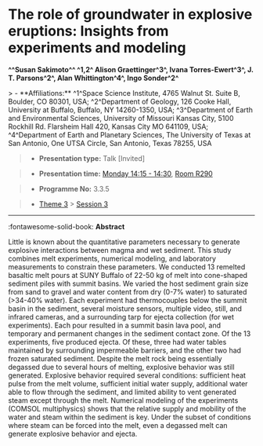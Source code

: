 # The role of groundwater in explosive eruptions: Insights from experiments and modeling

**^^Susan Sakimoto^^ ^1,2^ Alison Graettinger^3^, Ivana Torres-Ewert^3^, J. T. Parsons^2^, Alan Whittington^4^, Ingo Sonder^2^**

<!-- more -->> - **Affiliations:** ^1^Space Science Institute, 4765 Walnut St. Suite B, Boulder, CO 80301, USA; ^2^Department of Geology, 126 Cooke Hall, University at Buffalo, Buffalo, NY 14260-1350, USA; ^3^Department of Earth and Environmental Sciences, University of Missouri Kansas City, 5100 Rockhill Rd. Flarsheim Hall 420, Kansas City MO 641109, USA; ^4^Department of Earth and Planetary Sciences, The University of Texas at San Antonio, One UTSA Circle, San Antonio, Texas 78255, USA

> - **Presentation type:** Talk [Invited]

> - **Presentation time:** [Monday 14:15 - 14:30](../sessions_comparison.md#__tabbed_1_4), [Room R290](../maps_venue.md#__tabbed_1_1)

> - **Programme No:** 3.3.5

> - [Theme 3](../theme3.md) > [Session 3](../sessions/session-3-3.md)

--- 

:fontawesome-solid-book: **Abstract**

Little is known about the quantitative parameters necessary to generate explosive interactions between magma and wet sediment. This study combines melt experiments, numerical modeling, and laboratory measurements to constrain these parameters. We conducted 13 remelted basaltic melt pours at SUNY Buffalo of 22-50 kg of melt into cone-shaped sediment piles with summit basins. We varied the host sediment grain size from sand to gravel and water content from dry (0-7% water) to saturated (>34-40% water). Each experiment had thermocouples below the summit basin in the sediment, several moisture sensors, multiple video, still, and infrared cameras, and a surrounding tarp for ejecta collection (for wet experiments). Each pour resulted in a summit basin lava pool, and temporary and permanent changes in the sediment contact zone. Of the 13 experiments, five produced ejecta. Of these, three had water tables maintained by surrounding impermeable barriers, and the other two had frozen saturated sediment. Despite the melt rock being essentially degassed due to several hours of melting, explosive behavior was still generated. Explosive behavior required several conditions: sufficient heat pulse from the melt volume, sufficient initial water supply, additional water able to flow through the sediment, and limited ability to vent generated steam except through the melt. Numerical modeling of the experiments (COMSOL multiphysics) shows that the relative supply and mobility of the water and steam within the sediment is key. Under the subset of conditions where steam can be forced into the melt, even a degassed melt can generate explosive behavior and ejecta.

